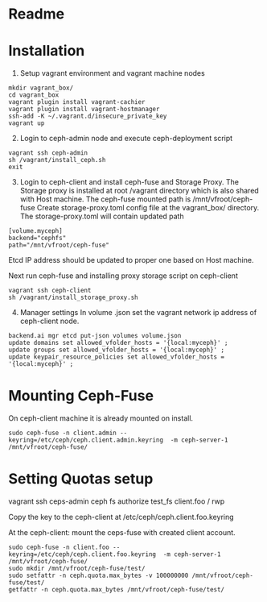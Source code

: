 # Readme


# Installation
1. Setup vagrant environment and vagrant machine nodes
 ```
 mkdir vagrant_box/
 cd vagrant_box
 vagrant plugin install vagrant-cachier
 vagrant plugin install vagrant-hostmanager
 ssh-add -K ~/.vagrant.d/insecure_private_key
 vagrant up
```
2. Login to ceph-admin node and execute ceph-deployment script

```
vagrant ssh ceph-admin
sh /vagrant/install_ceph.sh
exit
```

3. Login to ceph-client and install ceph-fuse and Storage Proxy.
The Storage proxy is installed at root /vagrant directory which is also shared with Host machine.
The ceph-fuse mounted path is /mnt/vfroot/ceph-fuse
Create storage-proxy.toml config file at the vagrant_box/ directory.
The storage-proxy.toml will contain updated path 
```
[volume.myceph]
backend="cephfs"
path="/mnt/vfroot/ceph-fuse"
```
Etcd IP address should be updated to proper one based on Host machine.

Next run ceph-fuse and installing proxy storage script on ceph-client

```
vagrant ssh ceph-client
sh /vagrant/install_storage_proxy.sh
```

4. Manager settings
In volume .json set the vagrant network ip address of ceph-client node.
```
backend.ai mgr etcd put-json volumes volume.json
update domains set allowed_vfolder_hosts = '{local:myceph}' ;
update groups set allowed_vfolder_hosts = '{local:myceph}' ;
update keypair_resource_policies set allowed_vfolder_hosts = '{local:myceph}' ;
```

# Mounting Ceph-Fuse
On ceph-client machine it is already mounted on install.
```
sudo ceph-fuse -n client.admin --keyring=/etc/ceph/ceph.client.admin.keyring  -m ceph-server-1 /mnt/vfroot/ceph-fuse/
```

# Setting Quotas setup
vagrant ssh ceps-admin
ceph fs authorize test_fs client.foo / rwp

Copy the key to the ceph-client at /etc/ceph/ceph.client.foo.keyring

At the ceph-client: mount the ceps-fuse with created client account.
```
sudo ceph-fuse -n client.foo --keyring=/etc/ceph/ceph.client.foo.keyring  -m ceph-server-1 /mnt/vfroot/ceph-fuse/
sudo mkdir /mnt/vfroot/ceph-fuse/test/
sudo setfattr -n ceph.quota.max_bytes -v 100000000 /mnt/vfroot/ceph-fuse/test/
getfattr -n ceph.quota.max_bytes /mnt/vfroot/ceph-fuse/test/
```
